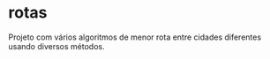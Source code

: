 # rotas
Projeto com vários algoritmos de menor rota entre cidades diferentes usando diversos métodos.
